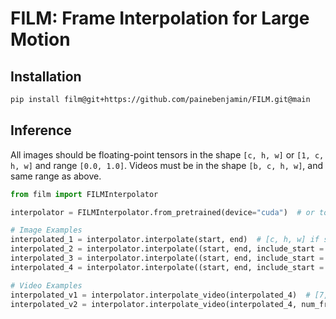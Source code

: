 # FILM: Frame Interpolation for Large Motion

## Installation

```sh
pip install film@git+https://github.com/painebenjamin/FILM.git@main
```

## Inference

All images should be floating-point tensors in the shape `[c, h, w]` or `[1, c, h, w]` and range `[0.0, 1.0]`.
Videos must be in the shape `[b, c, h, w]`, and same range as above.

```py
from film import FILMInterpolator

interpolator = FILMInterpolator.from_pretrained(device="cuda")  # or torch.device()

# Image Examples
interpolated_1 = interpolator.interpolate(start, end)  # [c, h, w] if start is 3-dim, else [1, c, h, w]
interpolated_2 = interpolator.interpolate((start, end, include_start = True)  # [2, c, h, w]
interpolated_3 = interpolator.interpolate((start, end, include_start = True, include_end = True)  # [3, c, h, w]
interpolated_4 = interpolator.interpolate((start, end, include_start = True, include_end = True, num_frames = 2)  # [4, c, h, w]

# Video Examples
interpolated_v1 = interpolator.interpolate_video(interpolated_4)  # [7, c, h, w]
interpolated_v2 = interpolator.interpolate_video(interpolated_4, num_frames=2)  # [10, c, h, w]
```
